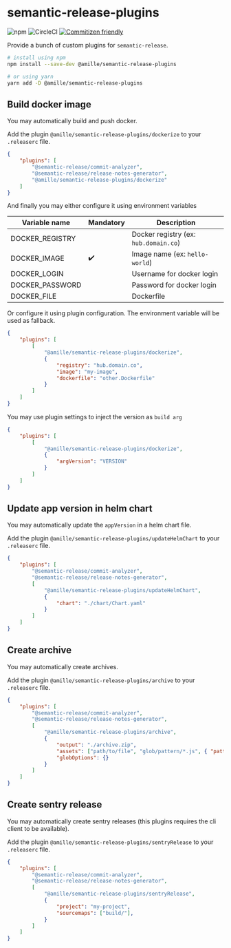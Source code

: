 # semantic-release-plugins

![npm](https://img.shields.io/npm/v/@amille/semantic-release-plugins)
![CircleCI](https://img.shields.io/circleci/build/github/amille44420/semantic-release-plugins)
[![Commitizen friendly](https://img.shields.io/badge/commitizen-friendly-brightgreen.svg)](http://commitizen.github.io/cz-cli/)

Provide a bunch of custom plugins for `semantic-release`.

```sh
# install using npm
npm install --save-dev @amille/semantic-release-plugins

# or using yarn
yarn add -D @amille/semantic-release-plugins
```

## Build docker image

You may automatically build and push docker.

Add the plugin `@amille/semantic-release-plugins/dockerize` to your `.releaserc` file.

```json
{
    "plugins": [
        "@semantic-release/commit-analyzer",
        "@semantic-release/release-notes-generator",
        "@amille/semantic-release-plugins/dockerize"
    ]
}
```

And finally you may either configure it using environment variables

| Variable name   | Mandatory          | Description                           |
| --------------- | ------------------ | ------------------------------------- |
| DOCKER_REGISTRY |                    | Docker registry (ex: `hub.domain.co`) |
| DOCKER_IMAGE    | :heavy_check_mark: | Image name (ex: `hello-world`)        |
| DOCKER_LOGIN    |                    | Username for docker login             |
| DOCKER_PASSWORD |                    | Password for docker login             |
| DOCKER_FILE     |                    | Dockerfile                            |

Or configure it using plugin configuration.
The environment variable will be used as fallback.

```json
{
    "plugins": [
        [
            "@amille/semantic-release-plugins/dockerize",
            {
                "registry": "hub.domain.co",
                "image": "my-image",
                "dockerfile": "other.Dockerfile"
            }
        ]
    ]
}
```

You may use plugin settings to inject the version as `build arg`

```json
{
    "plugins": [
        [
            "@amille/semantic-release-plugins/dockerize",
            {
                "argVersion": "VERSION"
            }
        ]
    ]
}
```

## Update app version in helm chart

You may automatically update the `appVersion` in a helm chart file.

Add the plugin `@amille/semantic-release-plugins/updateHelmChart` to your `.releaserc` file.

```json
{
    "plugins": [
        "@semantic-release/commit-analyzer",
        "@semantic-release/release-notes-generator",
        [
            "@amille/semantic-release-plugins/updateHelmChart",
            {
                "chart": "./chart/Chart.yaml"
            }
        ]
    ]
}
```

## Create archive

You may automatically create archives.

Add the plugin `@amille/semantic-release-plugins/archive` to your `.releaserc` file.

```json
{
    "plugins": [
        "@semantic-release/commit-analyzer",
        "@semantic-release/release-notes-generator",
        [
            "@amille/semantic-release-plugins/archive",
            {
                "output": "./archive.zip",
                "assets": ["path/to/file", "glob/pattern/*.js", { "pattern": "path/dir", "relative": "path/" }],
                "globOptions": {}
            }
        ]
    ]
}
```

## Create sentry release

You may automatically create sentry releases (this plugins requires the cli client to be available).

Add the plugin `@amille/semantic-release-plugins/sentryRelease` to your `.releaserc` file.

```json
{
    "plugins": [
        "@semantic-release/commit-analyzer",
        "@semantic-release/release-notes-generator",
        [
            "@amille/semantic-release-plugins/sentryRelease",
            {
                "project": "my-project",
                "sourcemaps": ["build/"],
            }
        ]
    ]
}
```
